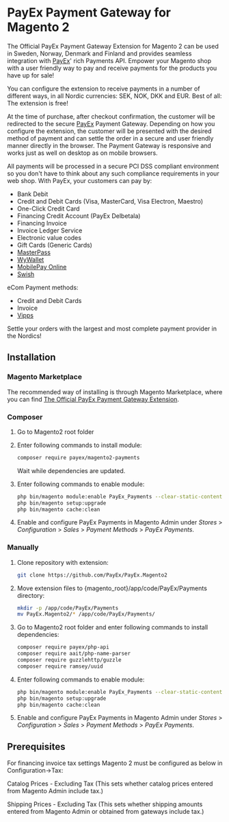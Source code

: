 # PayEx Payment Gateway for Magento 2

The Official PayEx Payment Gateway Extension for Magento 2 can be used in
Sweden, Norway, Denmark and Finland and provides seamless integration with
[PayEx][payex]' rich Payments API. Empower your Magento shop with a user
friendly way to pay and receive payments for the products you have up for sale!

You can configure the extension to receive payments in a number of different
ways, in all Nordic currencies: SEK, NOK, DKK and EUR. Best of all: The
extension is free!

At the time of purchase, after checkout confirmation, the customer will be
redirected to the secure [PayEx][payex] Payment Gateway. Depending on how you
configure the extension, the customer will be presented with the desired method
of payment and can settle the order in a secure and user friendly manner
directly in the browser. The Payment Gateway is responsive and works just as
well on desktop as on mobile browsers.

All payments will be processed in a secure PCI DSS compliant environment so you
don't have to think about any such compliance requirements in your web shop.
With PayEx, your customers can pay by:

* Bank Debit
* Credit and Debit Cards (Visa, MasterCard, Visa Electron, Maestro)
* One-Click Credit Card
* Financing Credit Account (PayEx Delbetala)
* Financing Invoice
* Invoice Ledger Service
* Electronic value codes
* Gift Cards (Generic Cards)
* [MasterPass][masterpass]
* [WyWallet][wywallet]
* [MobilePay Online][mobilepay]
* [Swish][swish]

eCom Payment methods:
* Credit and Debit Cards
* Invoice
* [Vipps][vipps]

Settle your orders with the largest and most complete payment provider in the
Nordics!

## Installation

### Magento Marketplace

The recommended way of installing is through Magento Marketplace, where you can
find [The Official PayEx Payment Gateway Extension][marketplace].

### Composer

1. Go to Magento2 root folder

2. Enter following commands to install module:

   ```bash
   composer require payex/magento2-payments
   ```

   Wait while dependencies are updated.

3. Enter following commands to enable module:

   ```bash
   php bin/magento module:enable PayEx_Payments --clear-static-content
   php bin/magento setup:upgrade
   php bin/magento cache:clean
   ```

4. Enable and configure PayEx Payments in Magento Admin under *Stores* >
   *Configuration* > *Sales* > *Payment Methods* > *PayEx Payments*.
   
### Manually
   
1. Clone repository with extension:
   ```bash
   git clone https://github.com/PayEx/PayEx.Magento2
   ```

2. Move extension files to {magento_root}/app/code/PayEx/Payments directory:
   ```bash
   mkdir -p /app/code/PayEx/Payments
   mv PayEx.Magento2/* /app/code/PayEx/Payments/
   ```   
   
2. Go to Magento2 root folder and enter following commands to install dependencies:
   
   ```bash
   composer require payex/php-api
   composer require aait/php-name-parser
   composer require guzzlehttp/guzzle
   composer require ramsey/uuid
   ```

3. Enter following commands to enable module:
   
   ```bash
   php bin/magento module:enable PayEx_Payments --clear-static-content
   php bin/magento setup:upgrade
   php bin/magento cache:clean
   ```

 4. Enable and configure PayEx Payments in Magento Admin under *Stores* >
      *Configuration* > *Sales* > *Payment Methods* > *PayEx Payments*.

[payex]: http://payex.com/
[marketplace]: https://marketplace.magento.com/payex-magento2-payments.html
[masterpass]: https://www.mastercard.se/sv-se/konsument/tjaenster-och-innovation/innovation/masterpass.html
[wywallet]: http://wywallet.se/
[mobilepay]: https://mobilepay.dk/da-dk/Erhverv/Pages/mobilepay-online.aspx
[swish]: https://www.getswish.se/
[vipps]: https://www.vipps.no/

## Prerequisites

For financing invoice tax settings Magento 2 must be configured as below in Configuration->Tax:

Catalog Prices - Excluding Tax
(This sets whether catalog prices entered from Magento Admin include tax.)

Shipping Prices - Excluding Tax
(This sets whether shipping amounts entered from Magento Admin or obtained from gateways include tax.)


